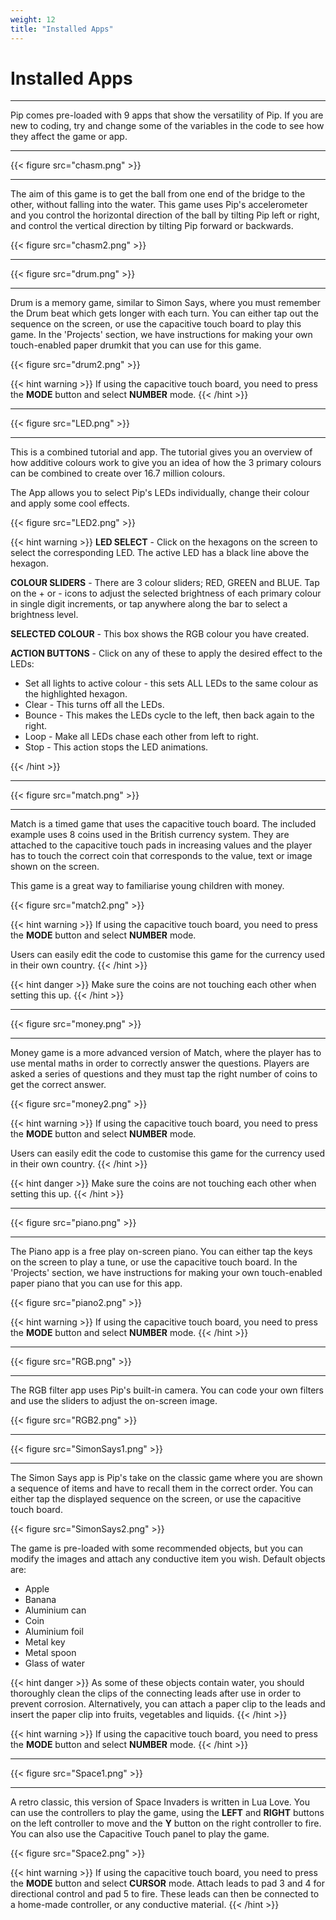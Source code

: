 ```yaml
---
weight: 12
title: "Installed Apps"
---
```


# Installed Apps

---

Pip comes pre-loaded with 9 apps that show the versatility of Pip. If you are new to coding, try and change some of the variables in the code to see how they affect the game or app. 

---

{{< figure src="chasm.png" >}}

---

The aim of this game is to get the ball from one end of the bridge to the other, without falling into the water. This game uses Pip's accelerometer and you control the horizontal direction of the ball by tilting Pip left or right, and control the vertical direction by tilting Pip forward or backwards. 

{{< figure src="chasm2.png" >}}

---

{{< figure src="drum.png" >}}

---

Drum is a memory game, similar to Simon Says, where you must remember the Drum beat which gets longer with each turn. You can either tap out the sequence on the screen, or use the capacitive touch board to play this game. In the 'Projects' section, we have instructions for making your own touch-enabled paper drumkit that you can use for this game.

{{< figure src="drum2.png" >}}

{{< hint warning >}}
If using the capacitive touch board, you need to press the **MODE** button and select **NUMBER** mode.
{{< /hint >}}

---

{{< figure src="LED.png" >}}

---

This is a combined tutorial and app. The tutorial gives you an overview of how additive colours work to give you an idea of how the 3 primary colours can be combined to create over 16.7 million colours.

The App allows you to select Pip's LEDs individually, change their colour and apply some cool effects.

{{< figure src="LED2.png" >}}

{{< hint warning >}}
**LED SELECT** - Click on the hexagons on the screen to select the corresponding LED. The active LED has a black line above the hexagon.

**COLOUR SLIDERS** - There are 3 colour sliders; RED, GREEN and BLUE. Tap on the + or - icons to adjust the selected brightness of each primary colour in single digit increments, or tap anywhere along the bar to select a brightness level.

**SELECTED COLOUR** - This box shows the RGB colour you have created.

**ACTION BUTTONS** - Click on any of these to apply the desired effect to the LEDs:
- Set all lights to active colour - this sets ALL LEDs to the same colour as the highlighted hexagon.
- Clear - This turns off all the LEDs.
- Bounce - This makes the LEDs cycle to the left, then back again to the right.
- Loop - Make all LEDs chase each other from left to right.
- Stop - This action stops the LED animations.

{{< /hint >}}

---

{{< figure src="match.png" >}}

---

Match is a timed game that uses the capacitive touch board. The included example uses 8 coins used in the British currency system. They are attached to the capacitive touch pads in increasing values and the player has to touch the correct coin that corresponds to the value, text or image shown on the screen. 

This game is a great way to familiarise young children with money.

{{< figure src="match2.png" >}}

{{< hint warning >}}
If using the capacitive touch board, you need to press the **MODE** button and select **NUMBER** mode.

Users can easily edit the code to customise this game for the currency used in their own country.
{{< /hint >}}

{{< hint danger >}}
Make sure the coins are not touching each other when setting this up.
{{< /hint >}}

---

{{< figure src="money.png" >}}

---

Money game is a more advanced version of Match, where the player has to use mental maths in order to correctly answer the questions. Players are asked a series of questions and they must tap the right number of coins to get the correct answer.

{{< figure src="money2.png" >}}

{{< hint warning >}}
If using the capacitive touch board, you need to press the **MODE** button and select **NUMBER** mode.

Users can easily edit the code to customise this game for the currency used in their own country.
{{< /hint >}}

{{< hint danger >}}
Make sure the coins are not touching each other when setting this up.
{{< /hint >}}

---

{{< figure src="piano.png" >}}

---

The Piano app is a free play on-screen piano. You can either tap the keys on the screen to play a tune, or use the capacitive touch board. In the 'Projects' section, we have instructions for making your own touch-enabled paper piano that you can use for this app.

{{< figure src="piano2.png" >}}

{{< hint warning >}}
If using the capacitive touch board, you need to press the **MODE** button and select **NUMBER** mode.
{{< /hint >}}

---

{{< figure src="RGB.png" >}}

---

The RGB filter app uses Pip's built-in camera. You can code your own filters and use the sliders to adjust the on-screen image.

{{< figure src="RGB2.png" >}}

---

{{< figure src="SimonSays1.png" >}}

---

The Simon Says app is Pip's take on the classic game where you are shown a sequence of items and have to recall them in the correct order. You can either tap the displayed sequence on the screen, or use the capacitive touch board. 

{{< figure src="SimonSays2.png" >}}

The game is pre-loaded with some recommended objects, but you can modify the images and attach any conductive item you wish. Default objects are:

- Apple
- Banana
- Aluminium can
- Coin
- Aluminium foil
- Metal key
- Metal spoon
- Glass of water

{{< hint danger >}}
As some of these objects contain water, you should thoroughly clean the clips of the connecting leads after use in order to prevent corrosion. Alternatively, you can attach a paper clip to the leads and insert the paper clip into fruits, vegetables and liquids.
{{< /hint >}}

{{< hint warning >}}
If using the capacitive touch board, you need to press the **MODE** button and select **NUMBER** mode.
{{< /hint >}}

---

{{< figure src="Space1.png" >}}

---

A retro classic, this version of Space Invaders is written in Lua Love. You can use the controllers to play the game, using the **LEFT** and **RIGHT** buttons on the left controller to move and the **Y** button on the right controller to fire. You can also use the Capacitive Touch panel to play the game.

{{< figure src="Space2.png" >}}

{{< hint warning >}}
If using the capacitive touch board, you need to press the **MODE** button and select **CURSOR** mode. Attach leads to pad 3 and 4 for directional control and pad 5 to fire. These leads can then be connected to a home-made controller, or any conductive material.
{{< /hint >}}


